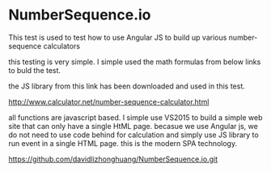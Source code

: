 # NumberSequence.io
 

This test is used to test how to use Angular JS to build up various number-sequence calculators

this testing is very simple. I simple used the math formulas from below links to buld the test.

the JS library from this link has been downloaded and used in this test.

http://www.calculator.net/number-sequence-calculator.html

all functions are javascript based. I simple use VS2015 to build a simple web site that can only have a single HtML page. becasue we use Angular js, we do not need to use code behind for calculation and simply use JS library to run event in a single HTML page. this is the modern SPA technology.



https://github.com/davidlizhonghuang/NumberSequence.io.git
